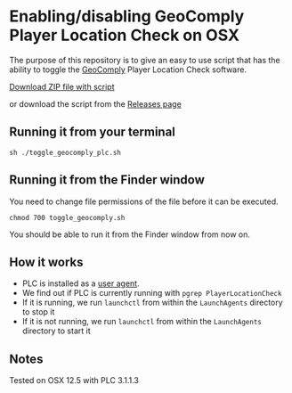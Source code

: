 # Enabling/disabling GeoComply Player Location Check on OSX

The purpose of this repository is to give an easy to use script that has the ability
to toggle the [GeoComply](https://www.geocomply.com/) Player Location Check software.

[Download ZIP file with script](https://github.com/mikedidomizio/GeoComply-PLC-Toggler/zipball/main)

or download the script from the [Releases page](https://github.com/mikedidomizio/GeoComply-PLC-Toggler/releases)

## Running it from your terminal

```shell
sh ./toggle_geocomply_plc.sh
```

## Running it from the Finder window

You need to change file permissions of the file before it can be executed.

```shell
chmod 700 toggle_geocomply.sh
```

You should be able to run it from the Finder window from now on.

## How it works

- PLC is installed as a [user agent](https://developer.apple.com/library/archive/documentation/MacOSX/Conceptual/BPSystemStartup/Chapters/CreatingLaunchdJobs.html#//apple_ref/doc/uid/10000172i-SW7-BCIEDDBJ).
- We find out if PLC is currently running with `pgrep PlayerLocationCheck`
- If it is running, we run `launchctl` from within the `LaunchAgents` directory to stop it
- If it is not running, we run `launchctl` from within the `LaunchAgents` directory to start it

## Notes

Tested on OSX 12.5 with PLC 3.1.1.3
